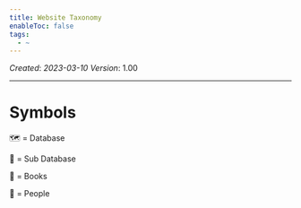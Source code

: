 ```yaml
---
title: Website Taxonomy
enableToc: false
tags:
  - ~
---
```


*Created*: *2023-03-10*
*Version*: 1.00

---

# Symbols

🗺️ = Database

📍 = Sub Database

📔 = Books

👤 = People
